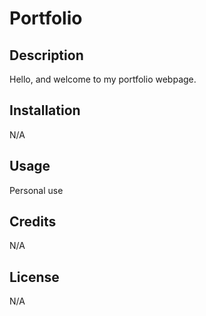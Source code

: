 # Portfolio


## Description

Hello, and welcome to my portfolio webpage.


## Installation

N/A

## Usage

Personal use

## Credits

N/A

## License

N/A